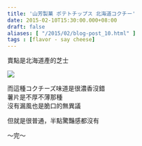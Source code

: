 ```yaml
---
title: '山芳製菓 ポテトチップス 北海道コクチー'
date: 2015-02-10T15:30:00.000+08:00
draft: false
aliases: [ "/2015/02/blog-post_10.html" ]
tags : [flavor - say cheese]
---
```


賣點是北海道產的芝士  

[![](https://farm8.staticflickr.com/7460/16462375085_cb80bc51c0_z.jpg)](https://farm8.staticflickr.com/7460/16462375085_cb80bc51c0_z.jpg)

而這種コクチーズ味道是很濃香沒錯  
薯片是不厚不薄那種  
沒有漏風也是脆口的無異議  
  
但就是很普通，半點驚豔感都沒有  
  
～完～